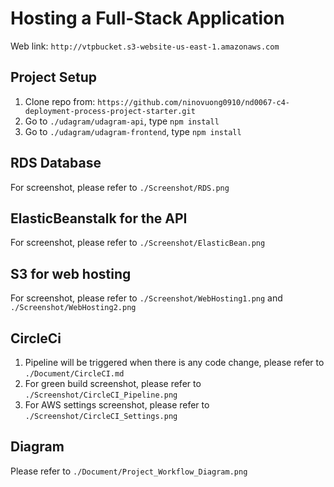 # Hosting a Full-Stack Application
Web link: `http://vtpbucket.s3-website-us-east-1.amazonaws.com`

## Project Setup
1. Clone repo from: `https://github.com/ninovuong0910/nd0067-c4-deployment-process-project-starter.git`
2. Go to `./udagram/udagram-api`, type `npm install`
3. Go to `./udagram/udagram-frontend`, type `npm install`

## RDS Database
For screenshot, please refer to `./Screenshot/RDS.png`

## ElasticBeanstalk for the API
For screenshot, please refer to `./Screenshot/ElasticBean.png`

## S3 for web hosting
For screenshot, please refer to `./Screenshot/WebHosting1.png` and `./Screenshot/WebHosting2.png`

## CircleCi
1. Pipeline will be triggered when there is any code change, please refer to `./Document/CircleCI.md`
2. For green build screenshot, please refer to `./Screenshot/CircleCI_Pipeline.png`
3. For AWS settings screenshot, please refer to `./Screenshot/CircleCI_Settings.png`

## Diagram
Please refer to `./Document/Project_Workflow_Diagram.png`